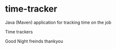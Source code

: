 # time-tracker
Java (Maven) application for tracking time on the job

Time trackers

Good Night freinds thankyou

